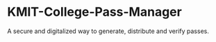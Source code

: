 # KMIT-College-Pass-Manager
A secure and digitalized way to generate, distribute and verify passes.
